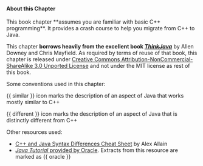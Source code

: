 <div id="title">

#### About this Chapter

</div>

<span id="prereqs"></span>

<span id="outcomes"></span>

<div id="body">

<p class="lead"><md>This book chapter **assumes you are familiar with basic C++ programming**. It provides a crash course to help you migrate from C++ to Java.</md></p>

This chapter **borrows heavily from the excellent book [_ThinkJava_](http://greenteapress.com/wp/think-java/)** by Allen Downey and Chris Mayfield. As required by terms of reuse of that book, this chapter is released under  [Creative Commons Attribution-NonCommercial-ShareAlike 3.0 Unported License](http://creativecommons.org/licenses/by-nc-sa/3.0/) and not under the MIT license as rest of this book.

Some conventions used in this chapter:
<div class="indented">

{{ similar }} icon marks the description of an aspect of Java that works mostly similar to C++

{{ different }} icon marks the description of an aspect of Java that is distinctly different from C++
</div>

Other resources used:
* [C++ and Java Syntax Differences Cheat Sheet](https://www.cprogramming.com/tutorial/java/syntax-differences-java-c++.html) by Alex Allain
* [_Java Tutorial_ provided by Oracle](https://docs.oracle.com/javase/tutorial/). Extracts from this resource are marked as {{ oracle }}

</div>

<div id="extras">
</div>